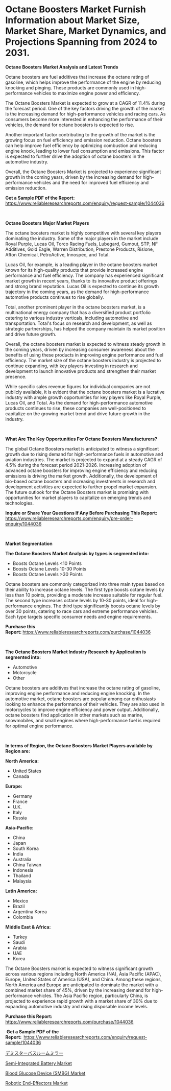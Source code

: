 <p><h1>Octane Boosters Market Furnish Information about Market Size, Market Share, Market Dynamics, and Projections Spanning from 2024 to 2031.</h1></p><p><strong>Octane Boosters Market Analysis and Latest Trends</strong></p>
<p><p>Octane boosters are fuel additives that increase the octane rating of gasoline, which helps improve the performance of the engine by reducing knocking and pinging. These products are commonly used in high-performance vehicles to maximize engine power and efficiency.</p><p>The Octane Boosters Market is expected to grow at a CAGR of 11.4% during the forecast period. One of the key factors driving the growth of the market is the increasing demand for high-performance vehicles and racing cars. As consumers become more interested in enhancing the performance of their vehicles, the demand for octane boosters is expected to rise.</p><p>Another important factor contributing to the growth of the market is the growing focus on fuel efficiency and emission reduction. Octane boosters can help improve fuel efficiency by optimizing combustion and reducing engine knock, leading to lower fuel consumption and emissions. This factor is expected to further drive the adoption of octane boosters in the automotive industry.</p><p>Overall, the Octane Boosters Market is projected to experience significant growth in the coming years, driven by the increasing demand for high-performance vehicles and the need for improved fuel efficiency and emission reduction.</p></p>
<p><strong>Get a Sample PDF of the Report:&nbsp;</strong> <a href="https://www.reliableresearchreports.com/enquiry/request-sample/1044036">https://www.reliableresearchreports.com/enquiry/request-sample/1044036</a></p>
<p>&nbsp;</p>
<p><strong>Octane Boosters Major Market Players</strong></p>
<p><p>The octane boosters market is highly competitive with several key players dominating the industry. Some of the major players in the market include Royal Purple, Lucas Oil, Torco Racing Fuels, Lubegard, Gumout, STP, NF Additives, Gold Eagle, Warren Distribution, Prestone Products, Rislone, Afton Chemical, PetroActive, Innospec, and Total.</p><p>Lucas Oil, for example, is a leading player in the octane boosters market known for its high-quality products that provide increased engine performance and fuel efficiency. The company has experienced significant market growth in recent years, thanks to its innovative product offerings and strong brand reputation. Lucas Oil is expected to continue its growth trajectory in the coming years, as the demand for high-performance automotive products continues to rise globally.</p><p>Total, another prominent player in the octane boosters market, is a multinational energy company that has a diversified product portfolio catering to various industry verticals, including automotive and transportation. Total's focus on research and development, as well as strategic partnerships, has helped the company maintain its market position and drive future growth.</p><p>Overall, the octane boosters market is expected to witness steady growth in the coming years, driven by increasing consumer awareness about the benefits of using these products in improving engine performance and fuel efficiency. The market size of the octane boosters industry is projected to continue expanding, with key players investing in research and development to launch innovative products and strengthen their market presence.</p><p>While specific sales revenue figures for individual companies are not publicly available, it is evident that the octane boosters market is a lucrative industry with ample growth opportunities for key players like Royal Purple, Lucas Oil, and Total. As the demand for high-performance automotive products continues to rise, these companies are well-positioned to capitalize on the growing market trend and drive future growth in the industry.</p></p>
<p>&nbsp;</p>
<p><strong>What Are The Key Opportunities For Octane Boosters Manufacturers?</strong></p>
<p><p>The global Octane Boosters market is anticipated to witness a significant growth due to rising demand for high-performance fuels in automotive and aviation industries. The market is projected to expand at a steady CAGR of 4.5% during the forecast period 2021-2026. Increasing adoption of advanced octane boosters for improving engine efficiency and reducing emissions is driving the market growth. Additionally, the development of bio-based octane boosters and increasing investments in research and development activities are expected to further propel market expansion. The future outlook for the Octane Boosters market is promising with opportunities for market players to capitalize on emerging trends and technologies.</p></p>
<p><strong>Inquire or Share Your Questions If Any Before Purchasing This Report:</strong> <a href="https://www.reliableresearchreports.com/enquiry/pre-order-enquiry/1044036">https://www.reliableresearchreports.com/enquiry/pre-order-enquiry/1044036</a></p>
<p>&nbsp;</p>
<p><strong>Market Segmentation</strong></p>
<p><strong>The Octane Boosters Market Analysis by types is segmented into:</strong></p>
<p><ul><li>Boosts Octane Levels <10 Points</li><li>Boosts Octane Levels 10-30 Points</li><li>Boosts Octane Levels >30 Points</li></ul></p>
<p><p>Octane boosters are commonly categorized into three main types based on their ability to increase octane levels. The first type boosts octane levels by less than 10 points, providing a moderate increase suitable for regular fuel. The second type increases octane levels by 10-30 points, ideal for high-performance engines. The third type significantly boosts octane levels by over 30 points, catering to race cars and extreme performance vehicles. Each type targets specific consumer needs and engine requirements.</p></p>
<p><strong>Purchase this Report:&nbsp;</strong><a href="https://www.reliableresearchreports.com/purchase/1044036">https://www.reliableresearchreports.com/purchase/1044036</a></p>
<p>&nbsp;</p>
<p><strong>The Octane Boosters Market Industry Research by Application is segmented into:</strong></p>
<p><ul><li>Automotive</li><li>Motorcycle</li><li>Other</li></ul></p>
<p><p>Octane boosters are additives that increase the octane rating of gasoline, improving engine performance and reducing engine knocking. In the automotive market, octane boosters are popular among car enthusiasts looking to enhance the performance of their vehicles. They are also used in motorcycles to improve engine efficiency and power output. Additionally, octane boosters find application in other markets such as marine, snowmobiles, and small engines where high-performance fuel is required for optimal engine performance.</p></p>
<p>&nbsp;</p>
<p><strong>In terms of Region, the Octane Boosters Market Players available by Region are:</strong></p>
<p>
    <p> <strong> North America: </strong>
        <ul>
            <li>United States</li>
            <li>Canada</li>
        </ul>
        </p> 
    <p> <strong> Europe: </strong>
        <ul>
            <li>Germany</li>
            <li>France</li>
            <li>U.K.</li>
            <li>Italy</li>
            <li>Russia</li>
        </ul>
        </p> 
    <p> <strong> Asia-Pacific: </strong>
        <ul>
            <li>China</li>
            <li>Japan</li>
            <li>South Korea</li>
            <li>India</li>
            <li>Australia</li>
            <li>China Taiwan</li>
            <li>Indonesia</li>
            <li>Thailand</li>
            <li>Malaysia</li>
        </ul>
        </p> 
    <p> <strong> Latin America: </strong>
        <ul>
            <li>Mexico</li>
            <li>Brazil</li>
            <li>Argentina Korea</li>
            <li>Colombia</li>
        </ul>
        </p> 
    <p> <strong> Middle East & Africa: </strong>
        <ul>
            <li>Turkey</li>
            <li>Saudi</li>
            <li>Arabia</li>
            <li>UAE</li>
            <li>Korea</li>
        </ul>
    </p>
    </p>
<p><p>The Octane Boosters market is expected to witness significant growth across various regions including North America (NA), Asia Pacific (APAC), Europe, United States of America (USA), and China. Among these regions, North America and Europe are anticipated to dominate the market with a combined market share of 45%, driven by the increasing demand for high-performance vehicles. The Asia Pacific region, particularly China, is projected to experience rapid growth with a market share of 30% due to expanding automotive industry and rising disposable income levels.</p></p>
<p><strong>Purchase this Report: </strong><a href="https://www.reliableresearchreports.com/purchase/1044036">https://www.reliableresearchreports.com/purchase/1044036</a></p>
<p>&nbsp;<strong>Get a Sample PDF of the Report:&nbsp;&nbsp;</strong><a href="https://www.reliableresearchreports.com/enquiry/request-sample/1044036">https://www.reliableresearchreports.com/enquiry/request-sample/1044036</a></p>
<p><strong></strong></p>
<p><p><a href="https://medium.com/@dm15982023/%E3%83%87%E3%83%9F%E3%82%B9%E3%82%BF%E3%83%BC%E6%B5%B4%E5%AE%A4%E3%81%AE%E9%8F%A1%E3%81%AE%E5%B8%82%E5%A0%B4%E3%82%B7%E3%82%A7%E3%82%A2%E3%81%AE%E9%80%B2%E5%8C%96%E3%81%8A%E3%82%88%E3%81%B3%E5%B8%82%E5%A0%B4%E6%88%90%E9%95%B7%E3%83%88%E3%83%AC%E3%83%B3%E3%83%892024%E5%B9%B4-2031%E5%B9%B4-bda21453d208">デミスターバスルームミラー</a></p><p><a href="https://iodized-pantydraco-05c.notion.site/Semi-Integrated-Battery-Market-Size-Growth-Outlook-from-2024-to-2031-projecting-at-Market-s-Trends-7aa46b9d6e684271ae7e01d0432fb365">Semi-Integrated Battery Market</a></p><p><a href="https://view.publitas.com/reportprime-1/blood-glucose-device-smbg-market-size-evaluating-its-market-trends-growth-and-projections-2023-2030/">Blood Glucose Device (SMBG) Market</a></p><p><a href="https://view.publitas.com/reportprime-1/robotic-end-effectors-market-with-the-goal-of-estimating-the-market-size-and-future-growth-potential-of-various-market-segments-based-on-component-applications-end-user-and-region/">Robotic End-Effectors Market</a></p></p>